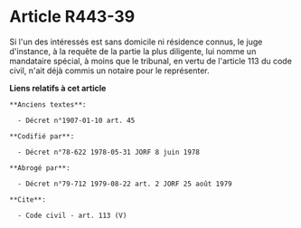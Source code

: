# Article R443-39

Si l'un des intéressés est sans domicile ni résidence connus, le juge d'instance, à la requête de la partie la plus
diligente, lui nomme un mandataire spécial, à moins que le tribunal, en vertu de l'article 113 du code civil, n'ait déjà
commis un notaire pour le représenter.

**Liens relatifs à cet article**

	**Anciens textes**:

	  - Décret n°1907-01-10 art. 45

	**Codifié par**:

	  - Décret n°78-622 1978-05-31 JORF 8 juin 1978

	**Abrogé par**:

	  - Décret n°79-712 1979-08-22 art. 2 JORF 25 août 1979

	**Cite**:

	  - Code civil - art. 113 (V)
